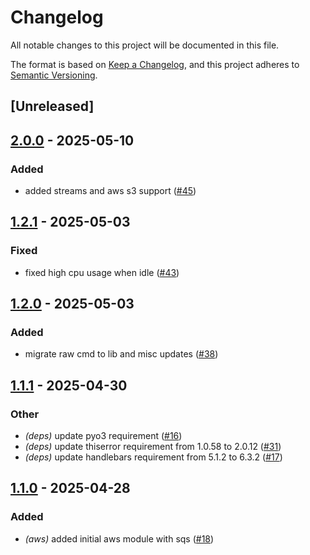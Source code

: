 # Changelog

All notable changes to this project will be documented in this file.

The format is based on [Keep a Changelog](https://keepachangelog.com/en/1.0.0/),
and this project adheres to [Semantic Versioning](https://semver.org/spec/v2.0.0.html).

## [Unreleased]

## [2.0.0](https://github.com/rc1405/fiddler/compare/fiddler-v1.2.1...fiddler-v2.0.0) - 2025-05-10

### Added

- added streams and aws s3 support ([#45](https://github.com/rc1405/fiddler/pull/45))

## [1.2.1](https://github.com/rc1405/fiddler/compare/fiddler-v1.2.0...fiddler-v1.2.1) - 2025-05-03

### Fixed

- fixed high cpu usage when idle ([#43](https://github.com/rc1405/fiddler/pull/43))

## [1.2.0](https://github.com/rc1405/fiddler/compare/fiddler-v1.1.1...fiddler-v1.2.0) - 2025-05-03

### Added

- migrate raw cmd to lib and misc updates ([#38](https://github.com/rc1405/fiddler/pull/38))

## [1.1.1](https://github.com/rc1405/fiddler/compare/fiddler-v1.1.0...fiddler-v1.1.1) - 2025-04-30

### Other

- *(deps)* update pyo3 requirement ([#16](https://github.com/rc1405/fiddler/pull/16))
- *(deps)* update thiserror requirement from 1.0.58 to 2.0.12 ([#31](https://github.com/rc1405/fiddler/pull/31))
- *(deps)* update handlebars requirement from 5.1.2 to 6.3.2 ([#17](https://github.com/rc1405/fiddler/pull/17))

## [1.1.0](https://github.com/rc1405/fiddler/compare/fiddler-v1.0.0...fiddler-v1.1.0) - 2025-04-28

### Added

- *(aws)* added initial aws module with sqs ([#18](https://github.com/rc1405/fiddler/pull/18))
